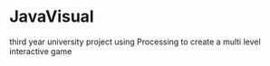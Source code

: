 # JavaVisual
third year university project using Processing to create a multi level interactive game
